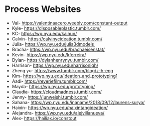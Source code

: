 # Process Websites 

* Val- https://valentinaacero.weebly.com/constant-output
* Kyle- https://disposableplastic.tumblr.com/
* KC- https://wp.nyu.edu/kaihun/
* Calvin- https://calvinycideation.tumblr.com/
* Julia- https://wp.nyu.edu/julia3dmodels 
* Bracha- https://wp.nyu.edu/brachaeisenstat/
* Kevin- https://wp.nyu.edu/kferreira/
* Dylan- https://dylanhenrynyu.tumblr.com/
* Harrison- https://wp.nyu.edu/harrisonjqh/
* Zheng yu- https://www.tumblr.com/blog/z-h-eng
* Kim- https://wp.nyu.edu/ideation_and_prototyping1
* Aadi- https://reveriefilm.tumblr.com/ 
* Mayda- https://wp.nyu.edu/prototyping/
* Claudia- https://cloudmadness.tumblr.com/
* Jenny- https://junweishi.tumblr.com/
* Sahana- https://wp.nyu.edu/inaname/2018/09/12/laurens-surya/
* Haixin- https://wp.nyu.edu/haixintangideation/
* Alejandra- https://wp.nyu.edu/alejvillanueva/
* Alex- https://hailiax.io/constout 
